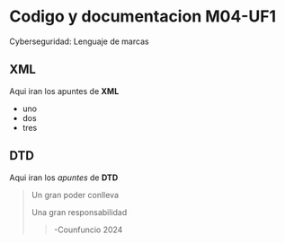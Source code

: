 # Codigo y documentacion M04-UF1
Cyberseguridad: Lenguaje de marcas

## XML
Aqui iran los apuntes de **XML**

* uno
* dos
* tres

## DTD
Aqui iran los _apuntes_ de **DTD**

>Un gran poder conlleva
>
>Una gran responsabilidad
>
>> -Counfuncio 2024